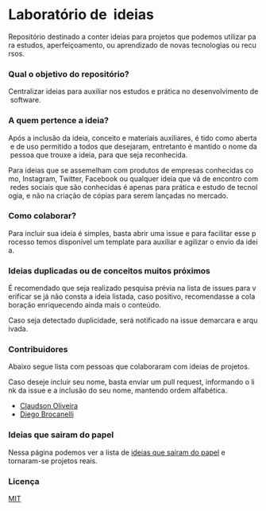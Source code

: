 # Laboratório de  ideias

Repositório destinado a conter ideias para projetos que podemos utilizar para estudos, aperfeiçoamento, ou aprendizado de novas tecnologias ou recursos.

### Qual o objetivo do repositório?

Centralizar ideias para auxiliar nos estudos e prática no desenvolvimento de software.

### A quem pertence a ideia?

Após a inclusão da ideia, conceito e materiais auxiliares, é tido como aberta e de uso permitido a todos que desejaram, entretanto é mantido o nome da pessoa que trouxe a ideia, para que seja reconhecida.

Para ideias que se assemelham com produtos de empresas conhecidas como, Instagram, Twitter, Facebook ou qualquer ideia que vá de encontro com redes sociais que são conhecidas é apenas para prática e estudo de tecnologia, e não na criação de cópias para serem lançadas no mercado.

### Como colaborar?

Para incluir sua ideia é simples, basta abrir uma issue e para facilitar esse processo temos disponível um template para auxiliar e agilizar o envio da ideia.

### Ideias duplicadas ou de conceitos muitos próximos

É recomendado que seja realizado pesquisa prévia na lista de issues para verificar se já não consta a ideia listada, caso positivo, recomendasse a colaboração enriquecendo ainda mais o conteúdo.

Caso seja detectado duplicidade, será notificado na issue demarcara e arquivada.

### Contribuidores

Abaixo segue lista com pessoas que colaboraram com ideias de projetos.

Caso deseje incluir seu nome, basta enviar um pull request, informando o link da issue e a inclusão do seu nome, mantendo ordem alfabética.

- [Claudson Oliveira](http://github.com/cloudson)
- [Diego Brocanelli](https://www.diegobrocanelli.com.br/)

### Ideias que sairam do papel

Nessa página podemos ver a lista de [ideias que saíram do papel](/ideias_realizadas.md) e tornaram-se projetos reais.

### Licença

[MIT](https://github.com/Diego-Brocanelli/laboratorio-de-ideias/blob/master/LICENSE)
